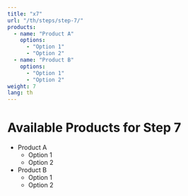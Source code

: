 ```yaml
---
title: "x7"
url: "/th/steps/step-7/"
products:
  - name: "Product A"
    options:
      - "Option 1"
      - "Option 2"
  - name: "Product B"
    options:
      - "Option 1"
      - "Option 2"
weight: 7
lang: th
---
```


# Available Products for Step 7

- Product A
  - Option 1
  - Option 2
- Product B
  - Option 1
  - Option 2